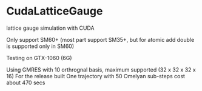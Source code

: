 # CudaLatticeGauge

lattice gauge simulation with CUDA

Only support SM60+ (most part support SM35+, but for atomic add double is supported only in SM60)

Testing on GTX-1060 (6G)

Using GMRES with 10 orthrognal basis, maximum supported (32 x 32 x 32 x 16)
For the release built
One trajectory with 50 Omelyan sub-steps cost about 470 secs



